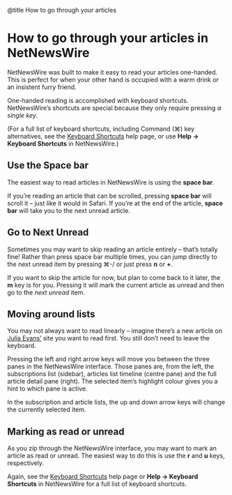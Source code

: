 @title How to go through your articles

# How to go through your articles in NetNewsWire

NetNewsWire was built to make it easy to read your articles one-handed. This is perfect for when your other hand is occupied with a warm drink or an insistent furry friend.

One-handed reading is accomplished with keyboard shortcuts. NetNewsWire’s shortcuts are special because they only require pressing *a single key*.

(For a full list of keyboard shortcuts, including Command (⌘) key alternatives, see the [Keyboard Shortcuts](keyboard-shortcuts.html) help page, or use **Help → Keyboard Shortcuts** in NetNewsWire.)


## Use the Space bar

The easiest way to read articles in NetNewsWire is using the **space bar**.

If you’re reading an article that can be scrolled, pressing **space bar** will scroll it – just like it would in Safari. If you’re at the end of the article, **space bar** will take you to the next unread article.


## Go to Next Unread

Sometimes you may want to skip reading an article entirely – that’s totally fine! Rather than press space bar multiple times, you can jump directly to the next unread item by pressing ⌘-/ or just press **n** or **+**.

If you want to skip the article for now, but plan to come back to it later, the **m** key is for you. Pressing it will mark the current article as unread and then go to the *next unread* item.


## Moving around lists

You may not always want to read linearly – imagine there’s a new article on [Julia Evans’](https://jvns.ca) site you want to read first. You still don’t need to leave the keyboard.

Pressing the left and right arrow keys will move you between the three panes in the NetNewsWire interface. Those panes are, from the left, the subscriptions list (sidebar), articles list timeline (centre pane) and the full article detail pane (right). The selected item’s highlight colour gives you a hint to which pane is active.

In the subscription and article lists, the up and down arrow keys will change the currently selected item.


## Marking as read or unread

As you zip through the NetNewsWire interface, you may want to mark an article as read or unread. The easiest way to do this is use the **r** and **u** keys, respectively.

Again, see the [Keyboard Shortcuts](keyboard-shortcuts.html) help page or **Help → Keyboard Shortcuts** in NetNewsWire for a full list of keyboard shortcuts.